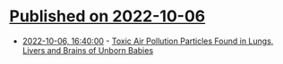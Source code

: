 # [Published on 2022-10-06](index.md)

* [2022-10-06, 16:40:00](https://science.slashdot.org/story/22/10/06/0959200/toxic-air-pollution-particles-found-in-lungs-livers-and-brains-of-unborn-babies?utm_source=rss1.0mainlinkanon&utm_medium=feed) - [Toxic Air Pollution Particles Found in Lungs, Livers and Brains of Unborn Babies](https://science.slashdot.org/story/22/10/06/0959200/toxic-air-pollution-particles-found-in-lungs-livers-and-brains-of-unborn-babies?utm_source=rss1.0mainlinkanon&utm_medium=feed)
